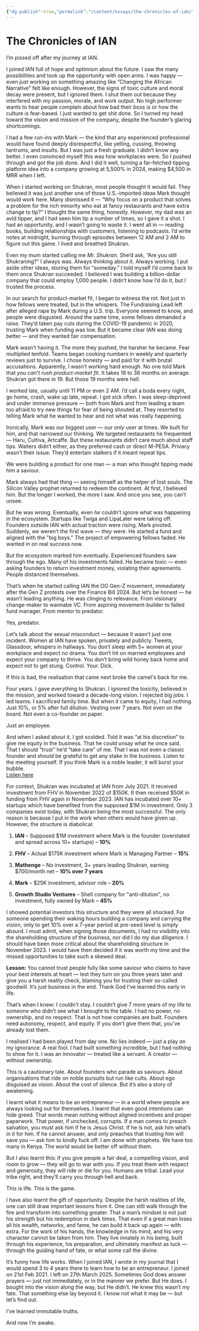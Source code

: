 ```yaml
---
{"dg-publish":true,"permalink":"/content/essays/the-chronicles-of-ian/","noteIcon":"2"}
---
```


# The Chronicles of IAN

I’m pissed off after my journey at IAN.

I joined IAN full of hope and optimism about the future. I saw the many possibilities and took up the opportunity with open arms. I was happy — even just working on something amazing like “Changing the African Narrative” felt like enough. However, the signs of toxic culture and moral decay were present, but I ignored them. I shut them out because they interfered with my passion, morale, and work output. No high performer wants to hear people complain about how bad their boss is or how the culture is fear-based. I just wanted to get shit done. So I turned my head toward the vision and mission of the company, despite the founder’s glaring shortcomings.

I had a few run-ins with Mark — the kind that any experienced professional would have found deeply disrespectful, like yelling, cussing, throwing tantrums, and insults. But I was just a fresh graduate. I didn’t know any better. I even convinced myself this was how workplaces were. So I pushed through and got the job done. And I did it well, turning a far-fetched tipping platform idea into a company growing at 5,500% in 2024, making $4,500 in MRR when I left.

When I started working on Shukran, most people thought it would fail. They believed it was just another one of those U.S.-imported ideas Mark thought would work here. Many dismissed it — “Why focus on a product that solves a problem for the rich minority who eat at fancy restaurants and have extra change to tip?” I thought the same thing, honestly. However, my dad was an avid tipper, and I had seen him tip a number of times, so I gave it a shot. I had an opportunity, and I wasn’t going to waste it. I went all in — reading books, building relationships with customers, listening to podcasts. I’d write notes at midnight, burning through episodes between 12 AM and 2 AM to figure out this game. I lived and breathed Shukran.

Even my mum started calling me _Mr. Shukran_. She’d ask, “Are you still Shukraning?” I always was. Always thinking about it. Always working. I put aside other ideas, storing them for “someday.” I told myself I’d come back to them once Shukran succeeded. I believed I was building a billion-dollar company that could employ 1,000 people. I didn’t know how I’d do it, but I trusted the process.

In our search for product-market fit, I began to witness the rot. Not just in how fellows were treated, but in the whispers. The Fundraising Lead left after alleged rape by Mark during a U.S. trip. Everyone seemed to know, and people were disgusted. Around the same time, some fellows demanded a raise. They’d taken pay cuts during the COVID-19 pandemic in 2020, trusting Mark when funding was low. But it became clear IAN was doing better — and they wanted fair compensation.

Mark wasn’t having it. The more they pushed, the harsher he became. Fear multiplied tenfold. Teams began cooking numbers in weekly and quarterly reviews just to survive. I chose honesty — and paid for it with brutal accusations. Apparently, I wasn’t working hard enough. No one told Mark that _you can’t rush product-market fit_. It takes 18 to 36 months on average. Shukran got there in 19. But those 19 months were hell.

I worked late, usually until 11 PM or even 2 AM. I’d call a boda every night, go home, crash, wake up late, repeat. I got sick often. I was sleep-deprived and under immense pressure — both from Mark and from leading a team too afraid to try new things for fear of being shouted at. They resorted to telling Mark what he wanted to hear and not what was really happening.

Ironically, Mark was our biggest user — our _only_ user at times. We built for him, and that narrowed our thinking. We targeted restaurants he frequented — Haru, Cultiva, Artcaffe. But these restaurants didn’t care much about staff tips. Waiters didn’t either, as they preferred cash or direct M-PESA. Privacy wasn’t their issue. They’d entertain stalkers if it meant repeat tips.

We were building a product for one man — a man who thought tipping made him a saviour.

Mark always had that thing — seeing himself as the helper of lost souls. The Silicon Valley prophet returned to redeem the continent. At first, I believed him. But the longer I worked, the more I saw. And once you see, you can’t unsee.

But he was wrong. Eventually, even _he_ couldn’t ignore what was happening in the ecosystem. Startups like Twiga and LipaLater were taking off. Founders outside IAN with actual traction were rising. Mark pivoted. Suddenly, _we_ weren’t the first wave — _they_ were. He started a fund and aligned with the "big boys." The project of empowering fellows faded. He wanted in on real success now.

But the ecosystem marked him eventually. Experienced founders saw through the ego. Many of his investments failed. He became toxic — even asking founders to return investment money, violating their agreements. People distanced themselves.

That’s when he started calling IAN the OG Gen-Z movement, immediately after the Gen Z protests over the Finance Bill 2024. But let’s be honest — he wasn’t leading anything. He was clinging to relevance. From visionary change-maker to wannabe VC. From aspiring movement-builder to failed fund manager. From mentor to predator.

Yes, predator.

Let’s talk about the sexual misconduct — because it wasn’t just one incident. Women at IAN have spoken, privately and publicly. Tweets, Glassdoor, whispers in hallways. You don’t sleep with 5+ women at your workplace and expect no drama. You don’t hit on married employees and expect your company to thrive. You don’t bring wild honey back home and expect not to get stung. Control. Your. Dick.

If this is bad, the realisation that came next broke the camel's back for me.

Four years. I gave everything to Shukran. I ignored the toxicity, believed in the mission, and worked toward a decade-long vision. I rejected big jobs. I led teams. I sacrificed family time. But when it came to equity, I had nothing. Just 10%, or 5% after full dilution. Vesting over 7 years. Not even on the board. Not even a co-founder on paper.

Just an employee.

And when I asked about it, I got scolded. Told it was “at his discretion” to give me equity in the business. That he could unsay what he once said. That I should “trust” he’d “take care” of me. That I was not even a classic founder and should be grateful to get any stake in the business. Listen to the meeting yourself. If you think Mark is a noble leader, it will burst your bubble.  
[Listen here](https://drive.google.com/file/d/1Mlfx6HSztpaKlvr-aO1xJKlx1rmq6Fcv/view)

For context, Shukran was incubated at IAN from July 2021. It received investment from FHV in November 2022 of $150K. It then received $50K in funding from FHV again in November 2023. IAN has incubated over 10+ startups which have benefited from the supposed $1M in investment. Only 3 companies exist today, with Shukran being the most successful. The only reason is because I put in the work when others would have given up. However, the structure is diabolical:

1. **IAN** – Supposed $1M investment where Mark is the founder (overstated and spread across 10+ startups) – **10%**
    
2. **FHV** – Actual $175K investment where Mark is Managing Partner – **15%**
    
3. **Mathenge** – No investment, 3+ years leading Shukran, earning $700/month net – **10% over 7 years**
    
4. **Mark** – $25K investment, advisor role – **20%**
    
5. **Growth Studio Ventures** – Shell company for "anti-dilution", no investment, fully owned by Mark – **45%**
    

I showed potential investors this structure and they were all shocked. For someone spending their waking hours building a company and carrying the vision, only to get 10% over a 7-year period at pre-seed level is simply absurd. I must admit, when signing those documents, I had no visibility into the shareholding structure of the business, nor did I do my due diligence. I should have been more critical about the shareholding structure in November 2023. I would have then decided if it was worth my time and the missed opportunities to take such a skewed deal.

**Lesson:** You cannot trust people fully like some saviour who claims to have your best interests at heart — lest they turn on you three years later and give you a harsh reality check, blaming you for trusting their so-called goodwill. It’s just business in the end. Thank God I’ve learned this early in life.

That’s when I knew: I couldn’t stay. I couldn’t give 7 more years of my life to someone who didn’t see what I brought to the table. I had no power, no ownership, and no respect. That is not how companies are built. Founders need autonomy, respect, and equity. If you don’t give them that, you’ve already lost them.

I realised I had been played from day one. No lies indeed — just a play on my ignorance. A real fool. I had built something incredible, but I had nothing to show for it. I was an innovator — treated like a servant. A creator — without ownership.

This is a cautionary tale. About founders who parade as saviours. About organisations that ride on noble pursuits but run like cults. About ego disguised as vision. About the cost of silence. But it’s also a story of awakening.

I learnt what it means to be an entrepreneur — in a world where people are always looking out for themselves. I learnt that even good intentions can hide greed. That words mean nothing without aligned incentives and proper paperwork. That power, if unchecked, corrupts. If a man comes to preach salvation, you must ask him if he is Jesus Christ. If he is not, ask him what’s in it for him. If he cannot answer, and only preaches that trusting him will save you — ask him to kindly fuck off. I am done with prophets. We have too many in Kenya. The world would be better off without them.

But I also learnt this: if you give people a fair deal, a compelling vision, and room to grow — they will go to war with you. If you treat them with respect and generosity, they will ride or die for you. Humans are tribal. Lead your tribe right, and they’ll carry you through hell and back.

This is life. This is the game.

I have also learnt the gift of opportunity. Despite the harsh realities of life, one can still draw important lessons from it. One can still walk through the fire and transform into something greater. That a man’s mindset is not just his strength but his redemption in dark times. That even if a great man loses all his wealth, networks, and fame, he can build it back up again — with extra. For the work of his hands, the knowledge in his mind, and his very character cannot be taken from him. They live innately in his being, built through his experience, his preparation, and ultimately manifest as luck — through the guiding hand of fate, or what some call the divine.

It’s funny how life works. When I joined IAN, I wrote in my journal that I would spend 3 to 4 years there to learn how to be an entrepreneur. I joined on 21st Feb 2021. I left on 27th March 2025. Sometimes God does answer prayers — just not immediately, or in the manner we prefer. But He does. I bought into the vision along the way, but He didn’t. He knew this wasn’t my fate. That something else lay beyond it. I know not what it may be — but let’s find out.

I’ve learned immutable truths.

And now I’m awake.